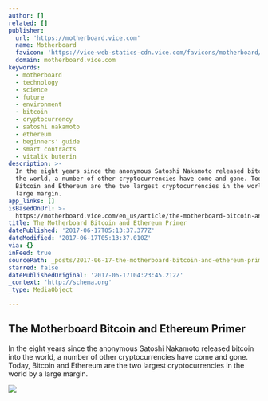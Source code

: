 ```yaml
---
author: []
related: []
publisher:
  url: 'https://motherboard.vice.com'
  name: Motherboard
  favicon: 'https://vice-web-statics-cdn.vice.com/favicons/motherboard/favicon.ico'
  domain: motherboard.vice.com
keywords:
  - motherboard
  - technology
  - science
  - future
  - environment
  - bitcoin
  - cryptocurrency
  - satoshi nakamoto
  - ethereum
  - beginners' guide
  - smart contracts
  - vitalik buterin
description: >-
  In the eight years since the anonymous Satoshi Nakamoto released bitcoin into
  the world, a number of other cryptocurrencies have come and gone. Today,
  Bitcoin and Ethereum are the two largest cryptocurrencies in the world by a
  large margin.
app_links: []
isBasedOnUrl: >-
  https://motherboard.vice.com/en_us/article/the-motherboard-bitcoin-and-ethereum-primer
title: The Motherboard Bitcoin and Ethereum Primer
datePublished: '2017-06-17T05:13:37.377Z'
dateModified: '2017-06-17T05:13:37.010Z'
via: {}
inFeed: true
sourcePath: _posts/2017-06-17-the-motherboard-bitcoin-and-ethereum-primer.md
starred: false
datePublishedOriginal: '2017-06-17T04:23:45.212Z'
_context: 'http://schema.org'
_type: MediaObject

---
```

<article style=""><h1>The Motherboard Bitcoin and Ethereum Primer</h1><p>In the eight years since the anonymous Satoshi Nakamoto released bitcoin into the world, a number of other cryptocurrencies have come and gone. Today, Bitcoin and Ethereum are the two largest cryptocurrencies in the world by a large margin.</p><img src="https://video-images.vice.com/articles/59431309df10a05676b8f847/lede/1497612065665-shutterstock_653153323.jpeg?crop=1xw:0.8364312267657993xh;center,center&amp;resize=1200:*" /></article>